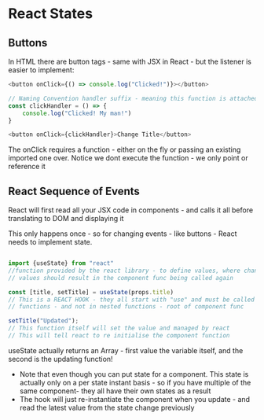 # React States

## Buttons
In HTML there are button tags - same with JSX in React - but the listener is easier to implement:
```javascript
<button onClick={() => console.log("Clicked!")}></button>

// Naming Convention handler suffix - meaning this function is attached to an event
const clickHandler = () => {
    console.log("Clicked! My man!")
}

<button onClick={clickHandler}>Change Title</button>
```

The onClick requires a function - either on the fly or passing an existing imported one over.
Notice we dont execute the function - we only point or reference it 

## React Sequence of Events

React will first read all your JSX code in components - and calls it all before
translating to DOM and displaying it

This only happens once - so for changing events - like buttons - React needs to implement
state.


```javascript

import {useState} from "react"
//function provided by the react library - to define values, where changes to these
// values should result in the component func being called again

const [title, setTitle] = useState(props.title)
// This is a REACT HOOK - they all start with "use" and must be called inside component 
// functions - and not in nested functions - root of component func

setTitle("Updated");
// This function itself will set the value and managed by react
// This will tell react to re initialise the component function
```

useState actually returns an Array - first value the variable itself, and the second is the
updating function!

* Note that even though you can put state for a component. This state is 
actually only on a per state instant basis - so if you have multiple 
of the same component- they all have their own states as a result
* The hook will just re-instantiate the component when you update - and read the latest
value from the state change previously